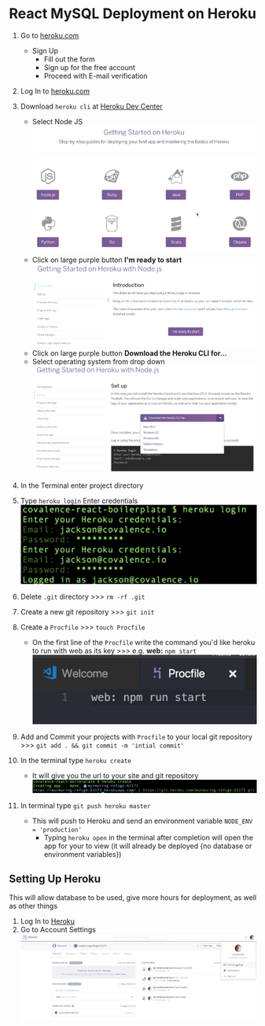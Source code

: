 # React MySQL Deployment on Heroku

1. Go to [heroku.com](https://www.heroku.com/)
    - Sign Up
        - Fill out the form
        - Sign up for the free account
        - Proceed with E-mail verification
2. Log In to [heroku.com](https://www.heroku.com/)
3. Download `heroku cli` at [Heroku Dev Center](https://devcenter.heroku.com/start)

    - Select Node JS
      ![](heroku_dev_center.png)
    - Click on large purple button **I'm ready to start**
      ![](heroku_dev_center2.png)

    * Click on large purple button **Download the Heroku CLI for...**
    * Select operating system from drop down
      ![](heroku_dev_center3.png)

4. In the Terminal enter project directory
5. Type `heroku login` Enter credentials
   ![](terminal_heroku_login.png)
6. Delete `.git` directory >>> `rm -rf .git`
7. Create a new git repository >>> `git init`
8. Create a `Procfile` >>> `touch Procfile`
    * On the first line of the `Procfile` write the command you'd like heroku to run with web as its key >>> e.g. **web:** `npm start`
    ![](Procfile.png)
9. Add and Commit your projects with `Procfile` to your local git repository >>> `git add . && git commit -m 'intial commit'`
10. In the terminal type `heroku create`
    * It will give you the url to your site and git repository
    ![](heroku_create.png)
11. In terminal type `git push heroku master`
    * This will push to Heroku and send an environment variable `NODE_ENV = 'production'`
        * Typing `heroku open` in the terminal after completion will open the app for your to view (it will already be deployed {no database or environment variables})

## Setting Up Heroku
This will allow database to be used, give more hours for deployment, as well as other things

1. Log In to [Heroku](https://id.heroku.com/login)
2. Go to Account Settings
![](heroku_dashboard.png)
